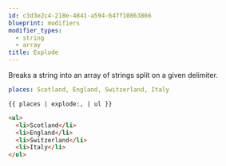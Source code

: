 ```yaml
---
id: c3d3e2c4-218e-4841-a594-647f10863866
blueprint: modifiers
modifier_types:
  - string
  - array
title: Explode
---
```

Breaks a string into an array of strings split on a given delimiter.

```yaml
places: Scotland, England, Switzerland, Italy
```

```
{{ places | explode:, | ul }}
```

```html
<ul>
  <li>Scotland</li>
  <li>England</li>
  <li>Switzerland</li>
  <li>Italy</li>
</ul>
```
